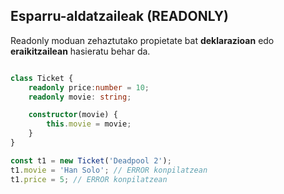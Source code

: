 ## Esparru-aldatzaileak (READONLY)

Readonly moduan zehaztutako propietate bat **deklarazioan** edo **eraikitzailean** hasieratu behar da.

```typescript

class Ticket {
    readonly price:number = 10;
    readonly movie: string;

    constructor(movie) {
        this.movie = movie;
    }
}

const t1 = new Ticket('Deadpool 2');
t1.movie = 'Han Solo'; // ERROR konpilatzean
t1.price = 5; // ERROR konpilatzean
```